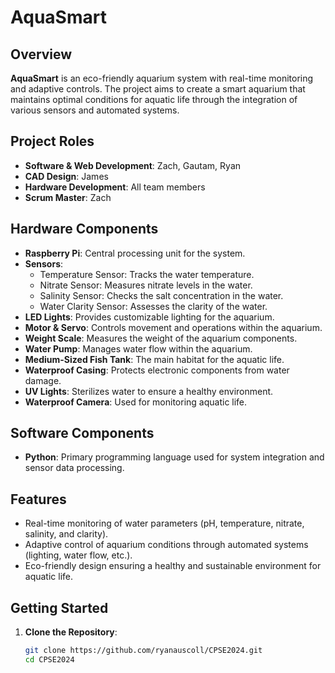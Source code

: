 # AquaSmart

## Overview

**AquaSmart** is an eco-friendly aquarium system with real-time monitoring and adaptive controls. The project aims to create a smart aquarium that maintains optimal conditions for aquatic life through the integration of various sensors and automated systems.

## Project Roles

- **Software & Web Development**: Zach, Gautam, Ryan
- **CAD Design**: James
- **Hardware Development**: All team members
- **Scrum Master**: Zach

## Hardware Components

- **Raspberry Pi**: Central processing unit for the system.
- **Sensors**:
  - Temperature Sensor: Tracks the water temperature.
  - Nitrate Sensor: Measures nitrate levels in the water.
  - Salinity Sensor: Checks the salt concentration in the water.
  - Water Clarity Sensor: Assesses the clarity of the water.
- **LED Lights**: Provides customizable lighting for the aquarium.
- **Motor & Servo**: Controls movement and operations within the aquarium.
- **Weight Scale**: Measures the weight of the aquarium components.
- **Water Pump**: Manages water flow within the aquarium.
- **Medium-Sized Fish Tank**: The main habitat for the aquatic life.
- **Waterproof Casing**: Protects electronic components from water damage.
- **UV Lights**: Sterilizes water to ensure a healthy environment.
- **Waterproof Camera**: Used for monitoring aquatic life.

## Software Components

- **Python**: Primary programming language used for system integration and sensor data processing.
## Features

- Real-time monitoring of water parameters (pH, temperature, nitrate, salinity, and clarity).
- Adaptive control of aquarium conditions through automated systems (lighting, water flow, etc.).
- Eco-friendly design ensuring a healthy and sustainable environment for aquatic life.

## Getting Started

1. **Clone the Repository**:
   ```bash
   git clone https://github.com/ryanauscoll/CPSE2024.git
   cd CPSE2024
